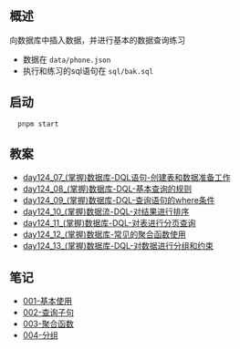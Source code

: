 ## 概述
向数据库中插入数据，并进行基本的数据查询练习
+ 数据在 `data/phone.json`
+ 执行和练习的sql语句在 `sql/bak.sql`

## 启动
```shell
  pnpm start
```

## 教案
  + [day124_07_(掌握)数据库-DQL语句-创建表和数据准备工作](./vaults/docs/day124_07_(掌握)数据库-DQL语句-创建表和数据准备工作.md)
  + [day124_08_(掌握)数据库-DQL-基本查询的规则](./vaults/docs/day124_08_(掌握)数据库-DQL-基本查询的规则.md)
  + [day124_09_(掌握)数据库-DQL-查询语句的where条件](./vaults/docs/day124_09_(掌握)数据库-DQL-查询语句的where条件.md)
  + [day124_10_(掌握)数据流-DQL-对结果进行排序](./vaults/docs/day124_10_(掌握)数据流-DQL-对结果进行排序.md)
  + [day124_11_(掌握)数据库-DQL-对表进行分页查询](./vaults/docs/day124_11_(掌握)数据库-DQL-对表进行分页查询.md)
  + [day124_12_(掌握)数据库-常见的聚合函数使用](./vaults/docs/day124_12_(掌握)数据库-常见的聚合函数使用.md)
  + [day124_13_(掌握)数据库-DQL-对数据进行分组和约束](./vaults/docs/day124_13_(掌握)数据库-DQL-对数据进行分组和约束.md)

## 笔记
  + [001-基本使用](./vaults/notes/001-基本使用.md)
  + [002-查询子句](./vaults/notes/002-查询子句.md)
  + [003-聚合函数](./vaults/notes/003-聚合函数.md)
  + [004-分组](./vaults/notes/004-分组.md)
